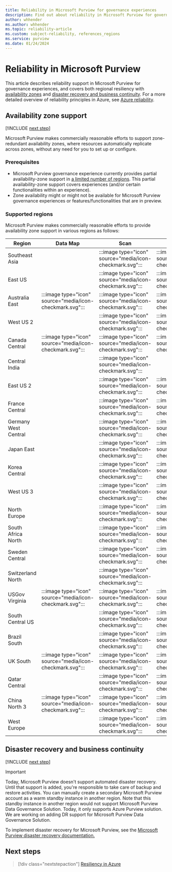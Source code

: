 ```yaml
---
title: Reliability in Microsoft Purview for governance experiences
description: Find out about reliability in Microsoft Purview for governance experiences
author: whhender
ms.author: whhender
ms.topic: reliability-article
ms.custom: subject-reliability, references_regions
ms.service: purview
ms.date: 01/24/2024
---
```


# Reliability in Microsoft Purview

This article describes reliability support in Microsoft Purview for governance experiences, and covers both regional resiliency with [availability zones](#availability-zone-support) and [disaster recovery and business continuity](#disaster-recovery-and-business-continuity). For a more detailed overview of reliability principles in Azure, see [Azure reliability](/azure/well-architected/reliability/).

## Availability zone support

[!INCLUDE [next step](includes/reliability-availability-zone-description-include.md)]

Microsoft Purview makes commercially reasonable efforts to support zone-redundant availability zones, where resources automatically replicate across zones, without any need for you to set up or configure.

### Prerequisites

- Microsoft Purview governance experience currently provides partial availability-zone support in [a limited number of regions](#supported-regions). This partial availability-zone support covers experiences (and/or certain functionalities within an experience).
- Zone availability might or might not be available for Microsoft Purview governance experiences or features/functionalities that are in preview.

### Supported regions

Microsoft Purview makes commercially reasonable efforts to provide availability zone support in various regions as follows:

| Region | Data Map  | Scan | Policy | Insights |
| ---     | ---      | ---  | ---    | ---     |
|Southeast Asia||:::image type="icon" source="media/icon-checkmark.svg":::|:::image type="icon" source="media/icon-checkmark.svg":::|:::image type="icon" source="media/icon-checkmark.svg":::|
|East US||:::image type="icon" source="media/icon-checkmark.svg":::|:::image type="icon" source="media/icon-checkmark.svg":::|:::image type="icon" source="media/icon-checkmark.svg":::|
|Australia East|:::image type="icon" source="media/icon-checkmark.svg":::|:::image type="icon" source="media/icon-checkmark.svg":::|:::image type="icon" source="media/icon-checkmark.svg"::: |:::image type="icon" source="media/icon-checkmark.svg":::|
|West US 2||:::image type="icon" source="media/icon-checkmark.svg":::|:::image type="icon" source="media/icon-checkmark.svg":::|:::image type="icon" source="media/icon-checkmark.svg":::|
|Canada Central|:::image type="icon" source="media/icon-checkmark.svg":::|:::image type="icon" source="media/icon-checkmark.svg":::|:::image type="icon" source="media/icon-checkmark.svg"::: |:::image type="icon" source="media/icon-checkmark.svg":::|
|Central India||:::image type="icon" source="media/icon-checkmark.svg":::||:::image type="icon" source="media/icon-checkmark.svg":::|
|East US 2||:::image type="icon" source="media/icon-checkmark.svg":::|:::image type="icon" source="media/icon-checkmark.svg":::|:::image type="icon" source="media/icon-checkmark.svg":::|
|France Central||:::image type="icon" source="media/icon-checkmark.svg":::|:::image type="icon" source="media/icon-checkmark.svg":::|:::image type="icon" source="media/icon-checkmark.svg":::|
|Germany West Central||:::image type="icon" source="media/icon-checkmark.svg":::|:::image type="icon" source="media/icon-checkmark.svg":::|:::image type="icon" source="media/icon-checkmark.svg":::|
|Japan East||:::image type="icon" source="media/icon-checkmark.svg":::|:::image type="icon" source="media/icon-checkmark.svg":::|:::image type="icon" source="media/icon-checkmark.svg":::|
|Korea Central||:::image type="icon" source="media/icon-checkmark.svg":::|:::image type="icon" source="media/icon-checkmark.svg":::|:::image type="icon" source="media/icon-checkmark.svg":::|
|West US 3||:::image type="icon" source="media/icon-checkmark.svg":::|:::image type="icon" source="media/icon-checkmark.svg":::|:::image type="icon" source="media/icon-checkmark.svg":::|
|North Europe||:::image type="icon" source="media/icon-checkmark.svg":::|:::image type="icon" source="media/icon-checkmark.svg":::|:::image type="icon" source="media/icon-checkmark.svg":::|
|South Africa North||:::image type="icon" source="media/icon-checkmark.svg":::|:::image type="icon" source="media/icon-checkmark.svg":::|:::image type="icon" source="media/icon-checkmark.svg":::|
|Sweden Central||:::image type="icon" source="media/icon-checkmark.svg":::|:::image type="icon" source="media/icon-checkmark.svg":::|:::image type="icon" source="media/icon-checkmark.svg"::: |
|Switzerland North||:::image type="icon" source="media/icon-checkmark.svg":::|||
|USGov Virginia|:::image type="icon" source="media/icon-checkmark.svg":::|:::image type="icon" source="media/icon-checkmark.svg":::|:::image type="icon" source="media/icon-checkmark.svg"::: |:::image type="icon" source="media/icon-checkmark.svg":::|
|South Central US||:::image type="icon" source="media/icon-checkmark.svg":::|:::image type="icon" source="media/icon-checkmark.svg":::|:::image type="icon" source="media/icon-checkmark.svg":::|
|Brazil South||:::image type="icon" source="media/icon-checkmark.svg":::|:::image type="icon" source="media/icon-checkmark.svg":::|:::image type="icon" source="media/icon-checkmark.svg":::|
|UK South|:::image type="icon" source="media/icon-checkmark.svg":::|:::image type="icon" source="media/icon-checkmark.svg":::|:::image type="icon" source="media/icon-checkmark.svg"::: |:::image type="icon" source="media/icon-checkmark.svg":::|
|Qatar Central||:::image type="icon" source="media/icon-checkmark.svg":::|:::image type="icon" source="media/icon-checkmark.svg":::|:::image type="icon" source="media/icon-checkmark.svg":::|
|China North 3|:::image type="icon" source="media/icon-checkmark.svg":::|:::image type="icon" source="media/icon-checkmark.svg":::|:::image type="icon" source="media/icon-checkmark.svg"::: |:::image type="icon" source="media/icon-checkmark.svg":::|
|West Europe||:::image type="icon" source="media/icon-checkmark.svg":::|:::image type="icon" source="media/icon-checkmark.svg":::|:::image type="icon" source="media/icon-checkmark.svg":::|

## Disaster recovery and business continuity

[!INCLUDE [next step](includes/reliability-disaster-recovery-description-include.md)]

>[!IMPORTANT]
>Today, Microsoft Purview doesn't support automated disaster recovery. Until that support is added, you're responsible to take care of backup and restore activities. You can manually create a secondary Microsoft Purview account as a warm standby instance in another region. Note that this standby instance in another region would not support Microsoft Purview Data Governance Solution. Today, it only supports Azure Purview solution. We are working on adding DR support for Microsoft Purview Data Governance Solution.

To implement disaster recovery for Microsoft Purview, see the [Microsoft Purview disaster recovery documentation.](/purview/disaster-recovery)

## Next steps

> [!div class="nextstepaction"]
> [Resiliency in Azure](/azure/well-architected/reliability/)
